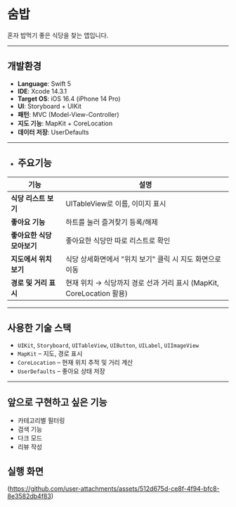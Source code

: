 # 숨밥

혼자 밥먹기 좋은 식당을 찾는 앱입니다.

---

## 개발환경


- **Language**: Swift 5  
- **IDE**: Xcode 14.3.1  
- **Target OS**: iOS 16.4 (iPhone 14 Pro)  
- **UI**: Storyboard + UIKit  
- **패턴**: MVC (Model-View-Controller)  
- **지도 기능**: MapKit + CoreLocation  
- **데이터 저장**: UserDefaults

---

- ## 주요기능
  
| 기능 | 설명 |
|------|------|
|  **식당 리스트 보기** | UITableView로 이름, 이미지 표시 |
|  **좋아요 기능** | 하트를 눌러 즐겨찾기 등록/해제 |
|  **좋아요한 식당 모아보기** | 좋아요한 식당만 따로 리스트로 확인 |
|  **지도에서 위치 보기** | 식당 상세화면에서 "위치 보기" 클릭 시 지도 화면으로 이동 |
|  **경로 및 거리 표시** | 현재 위치 → 식당까지 경로 선과 거리 표시 (MapKit, CoreLocation 활용) |

---
## 사용한 기술 스택

- `UIKit`, `Storyboard`, `UITableView`, `UIButton`, `UILabel`, `UIImageView`
- `MapKit` – 지도, 경로 표시  
- `CoreLocation` – 현재 위치 추적 및 거리 계산  
- `UserDefaults` – 좋아요 상태 저장  

---

## 앞으로 구현하고 싶은 기능

- 카테고리별 필터링
- 검색 기능
- 다크 모드
- 리뷰 작성
  

## 실행 화면

(https://github.com/user-attachments/assets/512d675d-ce8f-4f94-bfc8-8e3582db4f83)


